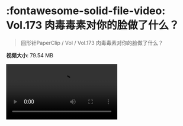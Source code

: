 # :fontawesome-solid-file-video: Vol.173 肉毒毒素对你的脸做了什么？

> 回形针PaperClip / Vol / Vol.173 肉毒毒素对你的脸做了什么？

**视频大小**: 79.54 MB

<div class="video"><video src="https://file.hsyhx.top/archive/PaperClip/Vol/173.mp4" controls preload>🤔 您的浏览器不支持 video 标签</video></div>